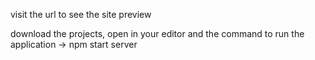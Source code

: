 visit the url to see the site preview 

download the projects, open in your editor and the command to run the application
 -> npm start server 
